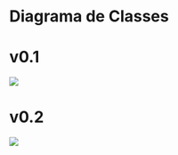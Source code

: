 # Diagrama de Classes

# v0.1
<img src="/Sistema-de-E-commerce/Docs/Imgs/Diagrama_de_Classes-v0.1">

# v0.2
<img src="/Sistema-de-E-commerce/Docs/Imgs/Diagrama_de_Classes-v0.2">
